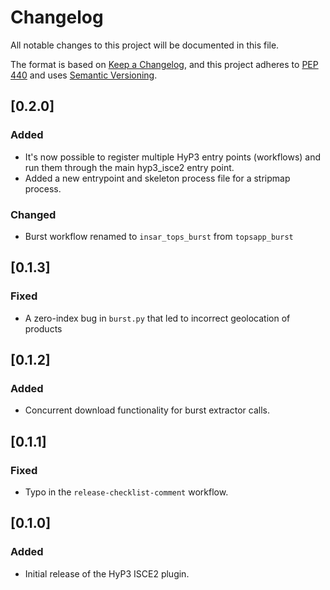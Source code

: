 # Changelog

All notable changes to this project will be documented in this file.

The format is based on [Keep a Changelog](https://keepachangelog.com/en/1.0.0/),
and this project adheres to [PEP 440](https://www.python.org/dev/peps/pep-0440/)
and uses [Semantic Versioning](https://semver.org/spec/v2.0.0.html).

## [0.2.0]
### Added
* It's now possible to register multiple HyP3 entry points (workflows) and run them through the main hyp3_isce2 entry point. 
* Added a new entrypoint and skeleton process file for a stripmap process.

### Changed
* Burst workflow renamed to `insar_tops_burst` from `topsapp_burst`

## [0.1.3]
### Fixed
* A zero-index bug in `burst.py` that led to incorrect geolocation of products

## [0.1.2]
### Added
* Concurrent download functionality for burst extractor calls.

## [0.1.1]
### Fixed
* Typo in the `release-checklist-comment` workflow.

## [0.1.0]
### Added
* Initial release of the HyP3 ISCE2 plugin.
